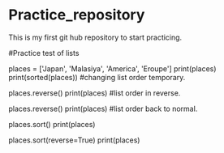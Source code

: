 # Practice_repository
This is my first git hub repository to start practicing.

#Practice test of lists

places = ['Japan', 'Malasiya', 'America', 'Eroupe']
print(places) 
print(sorted(places)) #changing list order temporary.

places.reverse() 
print(places) #list order in reverse.

places.reverse()
print(places) #list order back to normal.

places.sort()
print(places) 

places.sort(reverse=True)
print(places)
